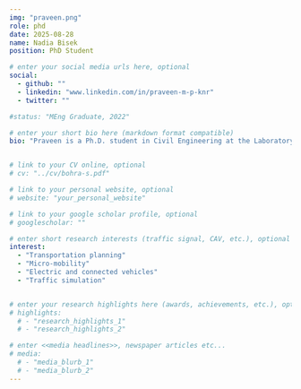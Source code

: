 ```yaml
---
img: "praveen.png"
role: phd
date: 2025-08-28
name: Nadia Bisek
position: PhD Student

# enter your social media urls here, optional
social:
  - github: ""
  - linkedin: "www.linkedin.com/in/praveen-m-p-knr"
  - twitter: ""

#status: "MEng Graduate, 2022"

# enter your short bio here (markdown format compatible)
bio: "Praveen is a Ph.D. student in Civil Engineering at the Laboratory of Innovations in Transportation (LiTrans) at Toronto Metropolitan University (TMU), under the supervision of Dr. Bilal Farooq. He received his master’s degree in Transportation Engineering from the National Institute of Technology Karnataka, India (2023), and his bachelor’s degree in Civil Engineering from APJ Abdul Kalam Technological University, Kerala, India (2020). Before starting his doctoral studies in Fall 2025, he worked as a Research Fellow at the Indian Institute of Technology Hyderabad and as a Research Scientist at DromoLys Research and Development Pvt. Ltd., a startup he co-founded."


# link to your CV online, optional
# cv: "../cv/bohra-s.pdf"

# link to your personal website, optional
# website: "your_personal_website"

# link to your google scholar profile, optional
# googlescholar: ""

# enter short research interests (traffic signal, CAV, etc.), optional
interest:
  - "Transportation planning"
  - "Micro-mobility"
  - "Electric and connected vehicles"
  - "Traffic simulation"


# enter your research highlights here (awards, achievements, etc.), optional
# highlights:
  # - "research_highlights_1"
  # - "research_highlights_2"

# enter <<media headlines>>, newspaper articles etc...
# media:
  # - "media_blurb_1"
  # - "media_blurb_2"
---
```


